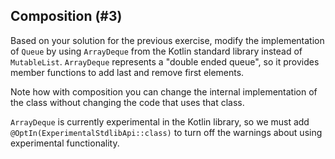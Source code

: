 ## Composition (#3)

Based on your solution for the previous exercise, modify the implementation of
`Queue` by using `ArrayDeque` from the Kotlin standard library instead of
`MutableList`. `ArrayDeque` represents a "double ended queue", so it provides
member functions to add last and remove first elements.

Note how with composition you can change the internal implementation of the
class without changing the code that uses that class.

`ArrayDeque` is currently experimental in the Kotlin library, so we must add
`@OptIn(ExperimentalStdlibApi::class)` to turn off the warnings about using
experimental functionality.
